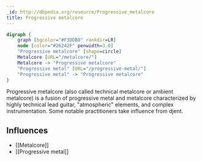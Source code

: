```yaml
---
_id: http://dbpedia.org/resource/Progressive_metalcore
title: Progressive metalcore
---
```


```dot
digraph {
	graph [bgcolor="#F3DDB8" rankdir=LR]
	node [color="#26242F" penwidth=3.0]
	"Progressive metalcore" [shape=circle]
	Metalcore [URL="/metalcore/"]
	Metalcore -> "Progressive metalcore"
	"Progressive metal" [URL="/progressive-metal/"]
	"Progressive metal" -> "Progressive metalcore"
}
```

Progressive metalcore (also called technical metalcore or ambient metalcore) is a fusion of progressive metal and metalcore characterized by highly technical lead guitar, "atmospheric" elements, and complex instrumentation. Some notable practitioners take influence from djent.

## Influences
- [[Metalcore]]
- [[Progressive metal]]

